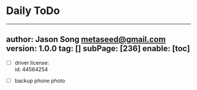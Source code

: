 # Daily ToDo
---
author: Jason Song <metaseed@gmail.com>
version: 1.0.0
tag: []
subPage: [236]
enable: [toc]
---

- [ ] driver license:  
    id: 44564254
    
- [ ] backup phone photo
     